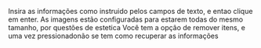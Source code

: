 Insira as informações como instruido pelos campos de texto, e entao clique em enter. 
As imagens estão configuradas para estarem todas do mesmo tamanho, por questões de estetica
Você tem a opção de remover itens, e uma vez pressionadonão se tem como recuperar as informações
